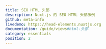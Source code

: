 ```yaml
---
title: SEO HTML 头部
description: Nuxt.js 的 SEO HTML 头部示例
github: meta-info
livedemo: https://head-elements.nuxtjs.org
documentation: /guide/views#html-头部
category: essentials
position: 2
---
```

